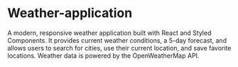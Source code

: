 # Weather-application
A modern, responsive weather application built with React and Styled Components. It provides current weather conditions, a 5-day forecast, and allows users to search for cities, use their current location, and save favorite locations. Weather data is powered by the OpenWeatherMap API.
